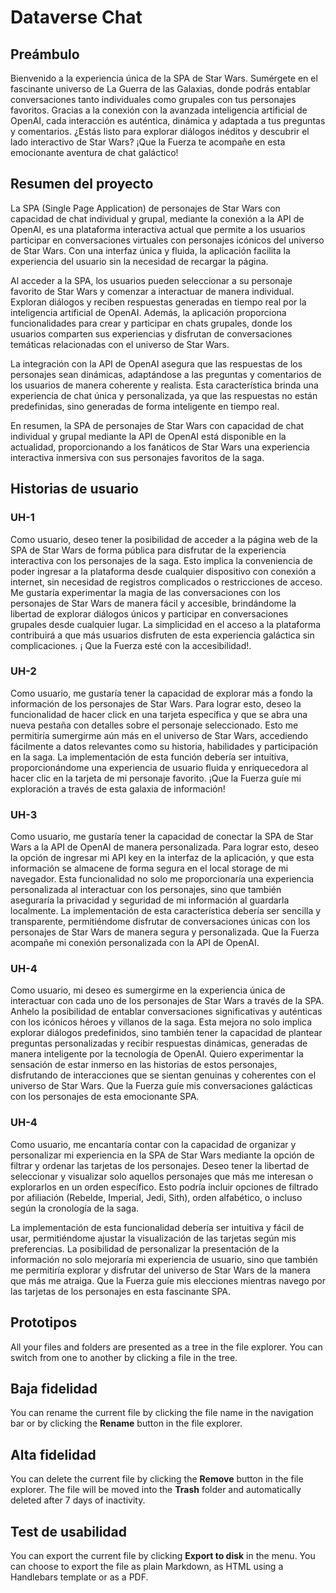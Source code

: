 # Dataverse Chat

## Preámbulo

Bienvenido a la experiencia única de la SPA de Star Wars. Sumérgete en el fascinante universo de La Guerra de las Galaxias, donde podrás entablar conversaciones tanto individuales como grupales con tus personajes favoritos. Gracias a la conexión con la avanzada inteligencia artificial de OpenAI, cada interacción es auténtica, dinámica y adaptada a tus preguntas y comentarios. ¿Estás listo para explorar diálogos inéditos y descubrir el lado interactivo de Star Wars? ¡Que la Fuerza te acompañe en esta emocionante aventura de chat galáctico!

## Resumen del proyecto

La SPA (Single Page Application) de personajes de Star Wars con capacidad de chat individual y grupal, mediante la conexión a la API de OpenAI, es una plataforma interactiva actual que permite a los usuarios participar en conversaciones virtuales con personajes icónicos del universo de Star Wars. Con una interfaz única y fluida, la aplicación facilita la experiencia del usuario sin la necesidad de recargar la página.

Al acceder a la SPA, los usuarios pueden seleccionar a su personaje favorito de Star Wars y comenzar a interactuar de manera individual. Exploran diálogos y reciben respuestas generadas en tiempo real por la inteligencia artificial de OpenAI. Además, la aplicación proporciona funcionalidades para crear y participar en chats grupales, donde los usuarios comparten sus experiencias y disfrutan de conversaciones temáticas relacionadas con el universo de Star Wars.

La integración con la API de OpenAI asegura que las respuestas de los personajes sean dinámicas, adaptándose a las preguntas y comentarios de los usuarios de manera coherente y realista. Esta característica brinda una experiencia de chat única y personalizada, ya que las respuestas no están predefinidas, sino generadas de forma inteligente en tiempo real.

En resumen, la SPA de personajes de Star Wars con capacidad de chat individual y grupal mediante la API de OpenAI está disponible en la actualidad, proporcionando a los fanáticos de Star Wars una experiencia interactiva inmersiva con sus personajes favoritos de la saga.


## Historias de usuario

### UH-1
Como usuario, deseo tener la posibilidad de acceder a la página web de la SPA de Star Wars de forma pública para disfrutar de la experiencia interactiva con los personajes de la saga. Esto implica la conveniencia de poder ingresar a la plataforma desde cualquier dispositivo con conexión a internet, sin necesidad de registros complicados o restricciones de acceso. Me gustaría experimentar la magia de las conversaciones con los personajes de Star Wars de manera fácil y accesible, brindándome la libertad de explorar diálogos únicos y participar en conversaciones grupales desde cualquier lugar. La simplicidad en el acceso a la plataforma contribuirá a que más usuarios disfruten de esta experiencia galáctica sin complicaciones.
¡ Que la Fuerza esté con la accesibilidad!.

### UH-2
Como usuario, me gustaría tener la capacidad de explorar más a fondo la información de los personajes de Star Wars. Para lograr esto, deseo la funcionalidad de hacer click en una tarjeta específica y que se abra una nueva pestaña con detalles  sobre el personaje seleccionado. Esto me permitiría sumergirme aún más en el universo de Star Wars, accediendo fácilmente a datos relevantes como su historia, habilidades y participación en la saga. La implementación de esta función debería ser intuitiva, proporcionándome una experiencia de usuario fluida y enriquecedora al hacer clic en la tarjeta de mi personaje favorito.
 ¡Que la Fuerza guíe mi exploración a través de esta galaxia de información!

### UH-3
Como usuario, me gustaría tener la capacidad de conectar la SPA de Star Wars a la API de OpenAI de manera personalizada. Para lograr esto, deseo la opción de ingresar mi API key en la interfaz de la aplicación, y que esta información se almacene de forma segura en el local storage de mi navegador. Esta funcionalidad no solo me proporcionaría una experiencia personalizada al interactuar con los personajes, sino que también aseguraría la privacidad y seguridad de mi información al guardarla localmente. La implementación de esta característica debería ser sencilla y transparente, permitiéndome disfrutar de conversaciones únicas con los personajes de Star Wars de manera segura y personalizada. Que la Fuerza acompañe mi conexión personalizada con la API de OpenAI.

### UH-4
Como usuario, mi deseo es sumergirme en la experiencia única de interactuar con cada uno de los personajes de Star Wars a través de la SPA. Anhelo la posibilidad de entablar conversaciones significativas y auténticas con los icónicos héroes y villanos de la saga. Esta mejora no solo implica explorar diálogos predefinidos, sino también tener la capacidad de plantear preguntas personalizadas y recibir respuestas dinámicas, generadas de manera inteligente por la tecnología de OpenAI. Quiero experimentar la sensación de estar inmerso en las historias de estos personajes, disfrutando de interacciones que se sientan genuinas y coherentes con el universo de Star Wars. Que la Fuerza guíe mis conversaciones galácticas con los personajes de esta emocionante SPA.
### UH-4
Como usuario, me encantaría contar con la capacidad de organizar y personalizar mi experiencia en la SPA de Star Wars mediante la opción de filtrar y ordenar las tarjetas de los personajes. Deseo tener la libertad de seleccionar y visualizar solo aquellos personajes que más me interesan o explorarlos en un orden específico. Esto podría incluir opciones de filtrado por afiliación (Rebelde, Imperial, Jedi, Sith), orden alfabético, o incluso según la cronología de la saga.

La implementación de esta funcionalidad debería ser intuitiva y fácil de usar, permitiéndome ajustar la visualización de las tarjetas según mis preferencias. La posibilidad de personalizar la presentación de la información no solo mejoraría mi experiencia de usuario, sino que también me permitiría explorar y disfrutar del universo de Star Wars de la manera que más me atraiga. Que la Fuerza guíe mis elecciones mientras navego por las tarjetas de los personajes en esta fascinante SPA.
## Prototipos

All your files and folders are presented as a tree in the file explorer. You can switch from one to another by clicking a file in the tree.

## Baja fidelidad

You can rename the current file by clicking the file name in the navigation bar or by clicking the **Rename** button in the file explorer.

## Alta fidelidad

You can delete the current file by clicking the **Remove** button in the file explorer. The file will be moved into the **Trash** folder and automatically deleted after 7 days of inactivity.

## Test de usabilidad

You can export the current file by clicking **Export to disk** in the menu. You can choose to export the file as plain Markdown, as HTML using a Handlebars template or as a PDF.
